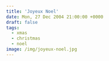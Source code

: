 ```yaml
---
title: 'Joyeux Noel'
date: Mon, 27 Dec 2004 21:00:00 +0000
draft: false
tags:
  - xmas
  - christmas
  - noel
image: /img/joyeux-noel.jpg
---
```


